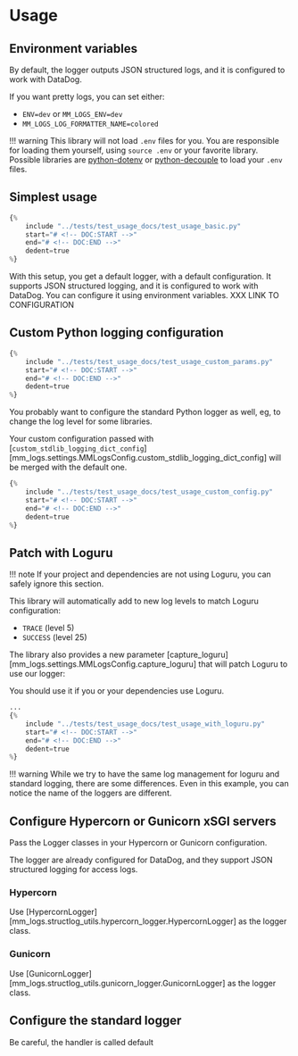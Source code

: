 # Usage

 <!-- You should read the docs using Mkdocs, not this file! -->

## Environment variables

By default, the logger outputs JSON structured logs, and it is configured to work with DataDog.

If you want pretty logs, you can set either:

- `ENV=dev` or `MM_LOGS_ENV=dev`
- `MM_LOGS_LOG_FORMATTER_NAME=colored`

!!! warning
    This library will not load `.env` files for you.
    You are responsible for loading them yourself, using `source .env` or your favorite library.
    Possible libraries are [python-dotenv](https://pypi.org/project/python-dotenv/) or [python-decouple](https://pypi.org/project/python-decouple/) to load your `.env` files.

## Simplest usage

```python
{%
    include "../tests/test_usage_docs/test_usage_basic.py"
    start="# <!-- DOC:START -->"
    end="# <!-- DOC:END -->"
    dedent=true
%}
```

With this setup, you get a default logger, with a default configuration.
It supports JSON structured logging, and it is configured to work with DataDog.
You can configure it using environment variables. XXX LINK TO CONFIGURATION

## Custom Python logging configuration

```python
{%
    include "../tests/test_usage_docs/test_usage_custom_params.py"
    start="# <!-- DOC:START -->"
    end="# <!-- DOC:END -->"
    dedent=true
%}
```

You probably want to configure the standard Python logger as well, eg, to change the log level for some libraries.

Your custom configuration passed with [`custom_stdlib_logging_dict_config`][mm_logs.settings.MMLogsConfig.custom_stdlib_logging_dict_config] will be merged with the default one.

```python
{%
    include "../tests/test_usage_docs/test_usage_custom_config.py"
    start="# <!-- DOC:START -->"
    end="# <!-- DOC:END -->"
    dedent=true
%}
```


## Patch with Loguru

!!! note
    If your project and dependencies are not using Loguru, you can safely ignore this section.

This library will automatically add to new log levels to match Loguru configuration:

- `TRACE` (level 5)
- `SUCCESS` (level 25)

The library also provides a new parameter [capture_loguru][mm_logs.settings.MMLogsConfig.capture_loguru] that will patch Loguru to use our logger:

You should use it if you or your dependencies use Loguru.

```python
...
{%
    include "../tests/test_usage_docs/test_usage_with_loguru.py"
    start="# <!-- DOC:START -->"
    end="# <!-- DOC:END -->"
    dedent=true
%}
```

!!! warning
    While we try to have the same log management for loguru and standard logging, there are some differences.
    Even in this example, you can notice the name of the loggers are different.


## Configure Hypercorn or Gunicorn xSGI servers

Pass the Logger classes in your Hypercorn or Gunicorn configuration.

The logger are already configured for DataDog, and they support JSON structured logging for access logs.

### Hypercorn

Use [HypercornLogger][mm_logs.structlog_utils.hypercorn_logger.HypercornLogger] as the logger class.

### Gunicorn

Use [GunicornLogger][mm_logs.structlog_utils.gunicorn_logger.GunicornLogger] as the logger class.

## Configure the standard logger

Be careful, the handler is called default
